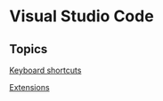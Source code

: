 # Visual Studio Code #

## Topics ##

[Keyboard shortcuts](vsc-keyboard-shortcuts.md)

[Extensions](vs-extensions)
